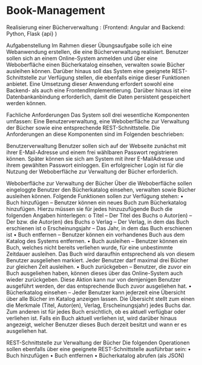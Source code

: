 # Book-Management
Realisierung einer Bücherverwaltung : (Frontend: Angular and Backend: Python, Flask {api} )

Aufgabenstellung 
Im Rahmen dieser Übungsaufgabe solle ich eine Webanwendung erstellen, die eine Bücherverwaltung realisiert. Benutzer sollen sich an einem Online-System anmelden und über eine Weboberfläche einen Bücherkatalog einsehen, verwalten sowie Bücher ausleihen können. Darüber hinaus soll das System eine geeignete REST-Schnittstelle zur Verfügung stellen, die ebenfalls einige dieser Funktionen anbietet.
Eine Umsetzung dieser Anwendung erfordert sowohl eine Backend- als auch eine FrontendImplementierung. Darüber hinaus ist eine Datenbankanbindung erforderlich, damit die Daten persistent gespeichert werden können.

Fachliche Anforderungen 
Das System soll drei wesentliche Komponenten umfassen: Eine Benutzerverwaltung, eine Weboberfläche zur Verwaltung der Bücher sowie eine entsprechende REST-Schnittstelle. Die Anforderungen an diese Komponenten sind im Folgenden beschrieben:

Benutzerverwaltung 
Benutzer sollen sich auf der Webseite zunächst mit ihrer E-Mail-Adresse und einem frei wählbaren Passwort registrieren können. Später können sie sich am System mit ihrer E-MailAdresse und ihrem gewählten Passwort einloggen. Ein erfolgreicher Login ist für die Nutzung der Weboberfläche zur Verwaltung der Bücher erforderlich.

Weboberfläche zur Verwaltung der Bücher 
Über die Weboberfläche sollen eingeloggte Benutzer den Bücherkatalog einsehen, verwalten sowie Bücher ausleihen können. Folgende Funktionen sollen zur Verfügung stehen:
• Buch hinzufügen – Benutzer können ein neues Buch zum Bücherkatalog hinzufügen. Hierzu müssen sie für jedes hinzuzufügende Buch die folgenden Angaben hinterlegen: 
           o Titel – Der Titel des Buchs 
           o Autor(en) – Der bzw. die Autor(en) des Buchs 
           o Verlag – Der Verlag, in dem das Buch erschienen ist 
           o Erscheinungsjahr – Das Jahr, in dem das Buch erschienen ist
• Buch entfernen – Benutzer können ein vorhandenes Buch aus dem Katalog des Systems entfernen. 
• Buch ausleihen – Benutzer können ein Buch, welches nicht bereits verliehen wurde, für eine unbestimmte Zeitdauer ausleihen. Das Buch wird daraufhin entsprechend als von diesem Benutzer ausgeliehen markiert. Jeder Benutzer darf maximal drei Bücher zur gleichen Zeit ausleihen.
• Buch zurückgeben – Benutzer, die zuvor ein Buch ausgeliehen haben, können dieses über das Online-System auch wieder zurückgeben. Diese Aktion kann nur von demjenigen Benutzer ausgeführt werden, der das entsprechende Buch zuvor ausgeliehen hat.
• Bücherkatalog einsehen – Jeder Benutzer kann jederzeit eine Übersicht über alle Bücher im Katalog anzeigen lassen. Die Übersicht stellt zum einen die Merkmale (Titel, Autor(en), Verlag, Erscheinungsjahr) jedes Buchs dar. Zum anderen ist für jedes Buch ersichtlich, ob es aktuell verfügbar oder verliehen ist. Falls ein Buch aktuell verliehen ist, wird darüber hinaus angezeigt, welcher Benutzer dieses Buch derzeit besitzt und wann er es ausgeliehen hat.

REST-Schnittstelle zur Verwaltung der Bücher 
Die folgenden Operationen sollen ebenfalls über eine geeignete REST-Schnittstelle ausführbar sein:
• Buch hinzufügen 
• Buch entfernen 
• Bücherkatalog abrufen (als JSON)
